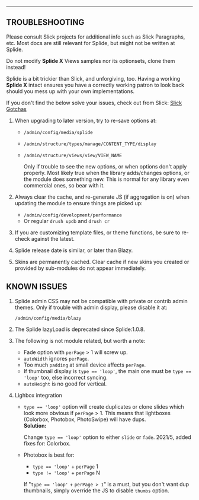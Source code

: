 
***
## <a name="troubleshooting"></a>TROUBLESHOOTING
Please consult Slick projects for additional info such as Slick Paragraphs, etc.
Most docs are still relevant for Splide, but might not be written at Splide.

Do not modify **Splide X** Views samples nor its optionsets, clone them instead!

Splide is a bit trickier than Slick, and unforgiving, too. Having a working
**Splide X** intact ensures you have a correctly working patron to look back
should you mess up with your own implementations.

If you don't find the below solve your issues, check out from Slick:
[Slick Gotchas](https://www.drupal.org/project/issues/search?issue_tags=slick%20gotchas)

1. When upgrading to later version, try to re-save options at:
   * `/admin/config/media/splide`
   * `/admin/structure/types/manage/CONTENT_TYPE/display`
   * `/admin/structure/views/view/VIEW_NAME`

     Only if trouble to see the new options, or when options don't apply
     properly. Most likely true when the library adds/changes options, or the
     module does something new. This is normal for any library even commercial
     ones, so bear with it.

2. Always clear the cache, and re-generate JS (if aggregation is on) when
   updating the module to ensure things are picked up:
   * `/admin/config/development/performance`
   * Or regular `drush updb` and `drush cr`

3. If you are customizing template files, or theme functions, be sure to
   re-check against the latest.

4. Splide release date is similar, or later than Blazy.

5. Skins are permanently cached. Clear cache if new skins you created or
   provided by sub-modules do not appear immediately.


## KNOWN ISSUES
1. Splide admin CSS may not be compatible with private or contrib admin
   themes. Only if trouble with admin display, please disable it at:

   `/admin/config/media/blazy`

2. The Splide lazyLoad is deprecated since Splide:1.0.8.

3. The following is not module related, but worth a note:
   * Fade option with `perPage` > 1 will screw up.
   * `autoWidth` ignores `perPage`.
   * Too much `padding` at small device affects `perPage`.
   * If thumbnail display is `type == 'loop'`, the main one must be
     `type == 'loop'` too, else incorrect syncing.
   * `autoHeight` is no good for vertical.  

4. Lighbox integration
   * `type == 'loop'` option will create duplicates or clone slides which look
     more obvious if `perPage` > 1. This means that lightboxes (Colorbox,
     Photobox, PhotoSwipe) will have dups.  
     **Solution:**

     Change `type == 'loop'` option to either `slide` or `fade`.
     2021/5, added fixes for: Colorbox.
   * Photobox is best for:
     - `type == 'loop'` + `perPage` 1
     - `type != 'loop'` + `perPage` N

      If "`type == 'loop'` + `perPage > 1`" is a must, but you don't want dup
      thumbnails, simply override the JS to disable `thumbs` option.
